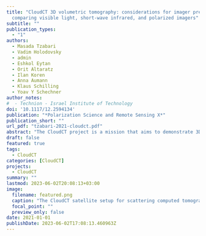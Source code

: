 ```yaml
---
title: "CloudCT 3D volumetric tomography: considerations for imager preference,
  comparing visible light, short-wave infrared, and polarized imagers"
subtitle: ""
publication_types:
  - "1"
authors:
  - Masada Tzabari
  - Vadim Holodovsky
  - admin
  - Eshkol Eytan
  - Orit Altaratz
  - Ilan Koren
  - Anna Aumann
  - Klaus Schilling
  - Yoav Y Schechner
author_notes:
#  - Technion - Israel Institute of Technology
doi: '10.1117/12.2594134'
publication: "*Polarization Science and Remote Sensing X*"
publication_short: ""
url_pdf: "tzabari-2021-cloudct.pdf"
abstract: "The CloudCT project is a mission that aims to demonstrate 3D volumetric scattering tomography of clouds. A formation of ten nanosatellites will simultaneously image cloud fields from multiple directions, at ≈20m nadir ground resolution. Based on this data, scattering tomography will seek the 3D volumetric distribution of cloud properties. We quantitatively compare visible polarized imagers to other imagers considered for the mission. We investigated specifically visible light and short-wave infra-red imagers. Each possibility was considered using Large Eddy Simulation clouds. Major consideration criteria are tomographic quality in the face of sensor and photon noise, calibration errors and stray light. We check the sensitivity to unknown stray light and uncertainty in gain calibration."
draft: false
featured: true
tags:
  - CloudCT
categories: [CloudCT]
projects:
  - CloudCT
summary: ""
lastmod: 2023-06-02T20:08:13+03:00
image:
  filename: featured.png
  caption: "The CloudCT satellite setup for scattering computed tomography"
  focal_point: ""
  preview_only: false
date: 2021-01-01
publishDate: 2023-06-02T17:08:13.460963Z
---
```

